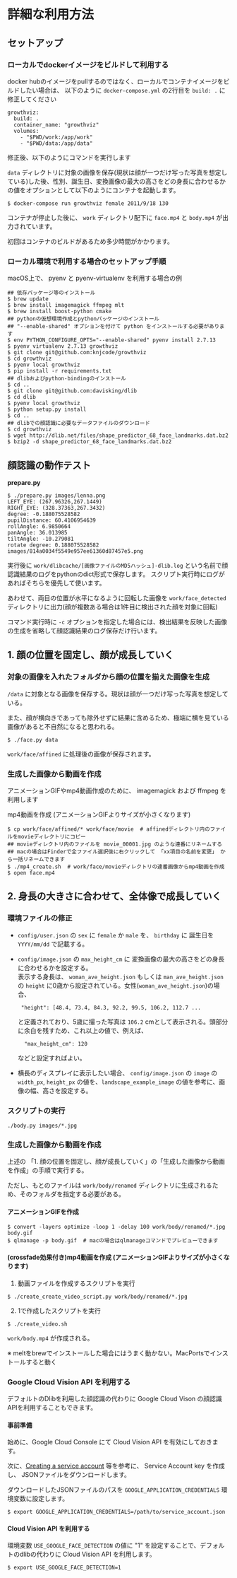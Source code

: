 # 詳細な利用方法

## セットアップ

### ローカルでdockerイメージをビルドして利用する

docker hubのイメージをpullするのではなく、ローカルでコンテナイメージをビルドしたい場合は、
以下のように `docker-compose.yml` の2行目を `build: .` に修正してください

```
growthviz:
  build: .
  container_name: "growthviz"
  volumes:
    - "$PWD/work:/app/work"
    - "$PWD/data:/app/data"
```

修正後、以下のようにコマンドを実行します

`data` ディレクトリに対象の画像を保存(現状は顔が一つだけ写った写真を想定している)した後、性別、誕生日、変換画像の最大の高さをどの身長に合わせるかの値をオプションとして以下のようにコンテナを起動します。

```
$ docker-compose run growthviz female 2011/9/18 130
```

コンテナが停止した後に、 `work` ディレクトリ配下に `face.mp4` と `body.mp4` が出力されています。

初回はコンテナのビルドがあるため多少時間がかかります。

### ローカル環境で利用する場合のセットアップ手順

macOS上で、 pyenv と pyenv-virtualenv を利用する場合の例

```
## 依存パッケージ等のインストール
$ brew update
$ brew install imagemagick ffmpeg mlt
$ brew install boost-python cmake
## pythonの仮想環境作成とpythonパッケージのインストール
## "--enable-shared" オプションを付けて python をインストールする必要があります
$ env PYTHON_CONFIGURE_OPTS="--enable-shared" pyenv install 2.7.13
$ pyenv virtualenv 2.7.13 growthviz
$ git clone git@github.com:knjcode/growthviz
$ cd growthviz
$ pyenv local growthviz
$ pip install -r requirements.txt
## dlibおよびpython-bindingのインストール
$ cd ..
$ git clone git@github.com:davisking/dlib
$ cd dlib
$ pyenv local growthviz
$ python setup.py install
$ cd ..
## dlibでの顔認識に必要なデータファイルのダウンロード
$ cd growthviz
$ wget http://dlib.net/files/shape_predictor_68_face_landmarks.dat.bz2
$ bzip2 -d shape_predictor_68_face_landmarks.dat.bz2
```

## 顔認識の動作テスト

__prepare.py__

```
$ ./prepare.py images/lenna.png
LEFT_EYE: (267.96326,267.1449)
RIGHT_EYE: (328.37363,267.3432)
degree: -0.188075528582
pupilDistance: 60.4106954639
rollAngle: 6.9850664
panAngle: 36.013985
tiltAngle: -10.279081
rotate degree: 0.188075528582
images/814a0034f5549e957ee61360d87457e5.png
```

実行後に `work/dlibcache/[画像ファイルのMD5ハッシュ]-dlib.log` という名前で顔認識結果のログをpythonのdict形式で保存します。
スクリプト実行時にログがあればそちらを優先して使います。

あわせて、両目の位置が水平になるように回転した画像を `work/face_detected` ディレクトリに出力(顔が複数ある場合は1件目に検出された顔を対象に回転)

コマンド実行時に `-c` オプションを指定した場合には、検出結果を反映した画像の生成を省略して顔認識結果のログ保存だけ行います。

## 1. 顔の位置を固定し、顔が成長していく

### 対象の画像を入れたフォルダから顔の位置を揃えた画像を生成

`/data` に対象となる画像を保存する。現状は顔が一つだけ写った写真を想定している。

また、顔が横向きであっても除外せずに結果に含めるため、極端に横を見ている画像があると不自然になると思われる。

```
$ ./face.py data
```

`work/face/affined` に処理後の画像が保存されます。

### 生成した画像から動画を作成

アニメーションGIFやmp4動画作成のために、 imagemagick および ffmpeg を利用します

mp4動画を作成 (アニメーションGIFよりサイズが小さくなります)

```
$ cp work/face/affined/* work/face/movie  # affinedディレクトリ内のファイルをmovieディレクトリにコピー
## movieディレクトリ内のファイルを movie_00001.jpg のような連番にリネームする
## macの場合はFinderで全ファイル選択後に右クリックして 「xx項目の名前を変更」 から一括リネームできます
$ ./mp4_create.sh  # work/face/movieディレクトリの連番画像からmp4動画を作成
$ open face.mp4
```

## 2. 身長の大きさに合わせて、全体像で成長していく

### 環境ファイルの修正

* `config/user.json` の `sex` に `female` か `male` を、 `birthday` に 誕生日を `YYYY/mm/dd` で記載する。

* `config/image.json` の `max_height_cm` に 変換画像の最大の高さをどの身長に合わせるかを設定する。  
  表示する身長は、 `woman_ave_height.json` もしくは `man_ave_height.json` の `height` に0歳から設定されている。女性(`woman_ave_height.json`)の場合、  
  ```
   "height": [48.4, 73.4, 84.3, 92.2, 99.5, 106.2, 112.7 ...
  ```
  と定義されており、5歳に撮った写真は `106.2` cmとして表示される。頭部分に余白を残すため、これ以上の値で、例えば、
  ```
    "max_height_cm": 120
  ```
  などと設定すればよい。

* 横長のディスプレイに表示したい場合、 `config/image.json` の `image` の `width_px`, `height_px` の値を、`landscape_example_image` の値を参考に、画像の幅、高さを設定する。

### スクリプトの実行

```
./body.py images/*.jpg
```

### 生成した画像から動画を作成

上述の 「1. 顔の位置を固定し、顔が成長していく」の「生成した画像から動画を作成」の手順で実行する。

ただし、もとのファイルは `work/body/renamed` ディレクトリに生成されるため、そのフォルダを指定する必要がある。

#### アニメーションGIFを作成

```
$ convert -layers optimize -loop 1 -delay 100 work/body/renamed/*.jpg body.gif
$ qlmanage -p body.gif  # macの場合はqlmanageコマンドでプレビューできます
```

#### (crossfade効果付き)mp4動画を作成 (アニメーションGIFよりサイズが小さくなります)

1. 動画ファイルを作成するスクリプトを実行

  ```
  $ ./create_create_video_script.py work/body/renamed/*.jpg
  ```

2. 1で作成したスクリプトを実行

  ```
  $ ./create_video.sh
  ```

`work/body.mp4` が作成される。

※ meltをbrewでインストールした場合にはうまく動かない。MacPortsでインストールすると動く

### Google Cloud Vision API を利用する

デフォルトのDlibを利用した顔認識の代わりに Google Cloud Vison の顔認識APIを利用することもできます。

#### 事前準備

始めに、Google Cloud Console にて Cloud Vision API を有効にしておきます。

次に、[Creating a service account](https://developers.google.com/identity/protocols/OAuth2ServiceAccount#creatinganaccount) 等を参考に、
Service Account key を作成し、 JSONファイルをダウンロードします。

ダウンロードしたJSONファイルのパスを `GOOGLE_APPLICATION_CREDENTIALS` 環境変数に設定します。

```
$ export GOOGLE_APPLICATION_CREDENTIALS=/path/to/service_account.json
```

#### Cloud Vision API を利用する

環境変数 `USE_GOOGLE_FACE_DETECTION` の値に "1" を設定することで、デフォルトのdlibの代わりに Cloud Vision API を利用します。

```
$ export USE_GOOGLE_FACE_DETECTION=1
```
